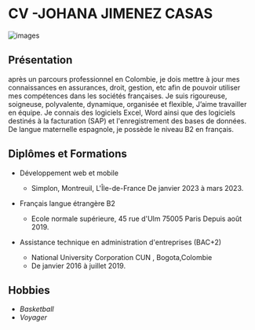 # CV -JOHANA JIMENEZ CASAS
![images](https://github.com/JohanaJimenez1/MarkDown/assets/137881601/6894e0f3-3f58-4eed-8978-880d0d81ba2d)
## Présentation
après un parcours professionnel en Colombie, je dois mettre à jour mes
connaissances en assurances, droit, gestion, etc afin de pouvoir utiliser mes compétences dans
les sociétés françaises.
Je suis rigoureuse, soigneuse, polyvalente, dynamique, organisée et flexible, J’aime travailler en
équipe.
Je connais des logiciels Excel, Word ainsi que des logiciels destinés à la facturation (SAP) et
l'enregistrement des bases de données.
De langue maternelle espagnole, je possède le niveau B2 en français.

## Diplômes et Formations
- Développement web et mobile
  - Simplon, Montreuil, L'Île-de-France De janvier 2023 à mars 2023.

- Français langue étrangère B2
  - Ecole normale supérieure, 45 rue d'Ulm 75005 Paris Depuis août 2019.

- Assistance technique en administration d'entreprises (BAC+2)
  - National University Corporation CUN , Bogota,Colombie
  - De janvier 2016 à juillet 2019.
## Hobbies
  - _Basketball_
  - _Voyager_
